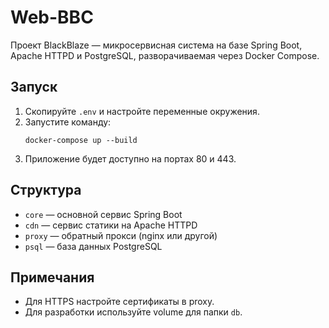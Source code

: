# Web-BBC

Проект BlackBlaze — микросервисная система на базе Spring Boot, Apache HTTPD и PostgreSQL, разворачиваемая через Docker Compose.

## Запуск

1. Скопируйте `.env` и настройте переменные окружения.
2. Запустите команду:
   ```
   docker-compose up --build
   ```
3. Приложение будет доступно на портах 80 и 443.

## Структура

- `core` — основной сервис Spring Boot
- `cdn` — сервис статики на Apache HTTPD
- `proxy` — обратный прокси (nginx или другой)
- `psql` — база данных PostgreSQL

## Примечания

- Для HTTPS настройте сертификаты в proxy.
- Для разработки используйте volume для папки `db`.
